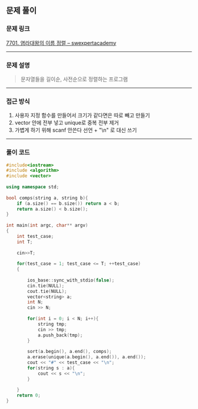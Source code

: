 ##  문제 풀이

###  문제 링크  
[7701. 염라대왕의 이름 정렬 – swexpertacademy](https://swexpertacademy.com/main/code/problem/problemDetail.do?contestProbId=AWqU0zh6rssDFARG&categoryId=AWqU0zh6rssDFARG&categoryType=CODE&problemTitle=%EC%A0%95%EB%A0%AC&orderBy=FIRST_REG_DATETIME&selectCodeLang=ALL&select-1=&pageSize=10&pageIndex=1)

---

###  문제 설명  
> 문자열들을 길이순, 사전순으로 정렬하는 프로그램
---

###  접근 방식  
1. 사용자 지정 함수를 만들어서 크기가 같다면은 따로 빼고 만들기
2. vector 안에 전부 넣고 unique로 중복 전부 제거
3. 가볍게 하기 위해 scanf 안쓴다 선언 + "\n" 로 대신 쓰기
---

### 풀이 코드

```cpp
#include<iostream>
#include <algorithm>
#include <vector>
  
using namespace std;
  
bool comps(string a, string b){
    if (a.size() == b.size()) return a < b;
    return a.size() < b.size();
}
  
int main(int argc, char** argv)
{
    int test_case;
    int T;
  
    cin>>T;
  
    for(test_case = 1; test_case <= T; ++test_case)
    {
         
        ios_base::sync_with_stdio(false);
        cin.tie(NULL);
        cout.tie(NULL);
        vector<string> a;
        int N;
        cin >> N;
          
        for(int i = 0; i < N; i++){
            string tmp;
            cin >> tmp;
            a.push_back(tmp);
        }
          
        sort(a.begin(), a.end(), comps);
        a.erase(unique(a.begin(), a.end()), a.end());
        cout << "#" << test_case << "\n";
        for(string s : a){
            cout << s << "\n";
        }
          
    }
    return 0;
}
```

